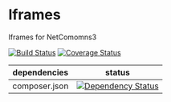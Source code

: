 Iframes
=======

Iframes for NetComomns3

[![Build Status](https://api.travis-ci.org/NetCommons3/Iframes.png?branch=master)](https://travis-ci.org/NetCommons3/Iframes)
[![Coverage Status](https://coveralls.io/repos/NetCommons3/Iframes/badge.png?branch=master)](https://coveralls.io/r/NetCommons3/Iframes?branch=master)

| dependencies | status |
| ------------ | ------ |
| composer.json | [![Dependency Status](https://www.versioneye.com/user/projects/53df214081a7ff3094000015/badge.png)](https://www.versioneye.com/user/projects/53df214081a7ff3094000015) |
